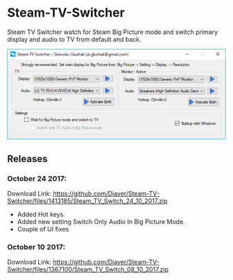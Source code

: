 # Steam-TV-Switcher
Steam TV Switcher watch for Steam Big Picture mode and switch primary display and audio to TV from default and back.

![Application UI](https://github.com/Diaver/Steam-TV-Switcher/blob/Images/screenshot.png)


## Releases

### October 24 2017: 
Download Link: https://github.com/Diaver/Steam-TV-Switcher/files/1413185/Steam_TV_Switch_24_10_2017.zip
* Added Hot keys.
* Added new setting Switch Only Audio In Big Picture Mode.
* Couple of UI fixes


### October 10 2017: 
Download Link: https://github.com/Diaver/Steam-TV-Switcher/files/1367100/Steam_TV_Switch_08_10_2017.zip
